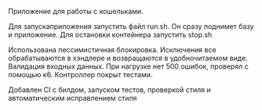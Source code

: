 Приложение для работы с кошельками. 


Для запускаприложения запустить файл run.sh.
Он сразу поднимет базу и приложение.
Для остановки контейнера запустить stop.sh


Использована пессимистичная блокировка. Исключения все обрабатываются в хэндлере и возвращаются в удобночитаемом виде.
Валидация входных данных.
При нагрузке нет 500 ошибок, проверял с помощью к6.
Контроллер покрыт тестами.


Добавлен CI с билдом, запуском тестов, проверкой стиля и автоматическим исправлением стиля

